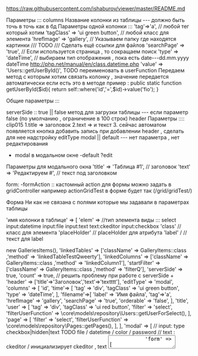 https://raw.githubusercontent.com/ishaburov/viewer/master/README.md


Параметры ::: columns 
   Название колонки из таблицы  --- должно быть точь в точь как в бд
       Параметры одной колонки ::: 
       'tag'=>'a',   // любой тег который хотим 
       'tagClass' => 'ui green button',   // любой класс для элемента 
       'hrefImage' => 'gallery', // Указываем папку где находятся картинки /// TODO /// Сделать ещё ссылки для файлов 
       'searchPage' => 'true',  //  Если используется страница , то сокращаем поиск 
       'type' => 'dateTime',   // выбираем тип отображения , пока есть date---dd.mm.yyyy   dateTime http://php.net/manual/en/class.datetime.php 
       'value' => 'Users::getUserById()',   TODO переименовать в userFunction  Передаем метод с которым хотим связать колонку , значение передается автоматически если есть это в методе пример :
public static function getUserById($id){
     return self::where('id','=',$id)->value('fio');
}


Общие параметры :::

serverSide :: true || false     метод для загрузки таблицы --- если параметр false (по умолчанию , ограничение в 100 строк)
header  Параметры ::::  clip015 
1.title => заголовок 
2.text => и текст
3. сейчас автоматом появляется кнопка добавить запись при добавлении header , сделать для нее надстройку
editType modal || default    --- нет параметра , нет редактирования
- modal в модальном окне
-default ?edit


Параметры для модального окна
'title' => 'Таблица #1',     // заголовок
'text' => 'Редактируем #',  // текст под заголовком

form: 
-formAction   :: кастомный action для формы можно задать в gridController   например actionGridTest
в форме будет так (/grid/gridTest/)

Форма Ни как не связана с полями которые мы задавали в параметрах таблицы 

'имя колонки в таблице'   => [
'elem' => //тип элемента       виды :::   select    input:datetime   input:file    input:text   text:ckeditor    input:checkbox
'class' // класс для элемента
    'placeHolder' // placeHolder для атрибута
    'label' / // текст для label   


<?= Grid::init(
	[
		'model' => new GalleriesItems(),
		'linkedTables' => ['className' => GalleryItems::class ,'method' => 'linkedTableTestQweerty'],
		'linkedColumns' => ['className' => GalleryItems::class ,'method' => 'linkedColumn1'],
		'startFilter' => ['className' => GalleryItems::class ,'method' => 'filterQ'],
		'serverSide' => true,
		'count' => true, // решить проблему при работе с serverSide +
		'header' => ['title'=>'Заголовок','text'=>'textttt'],
		'editType' => 'modal',
		'columns' => [
			'id',
			'time'=> [
				'tag' => 'div',
				'tagClass' => 'ui green button',
				'type' => 'dateTime',
			],
			'filename'=>[
				'label' => 'Имя файла',
				'tag'=>'a',
				'hrefImage' => 'gallery',
				'searchPage' => 'true',
				'orderable' => 'false',
			],
			'title',
			'user' => [
				'tag' => 'div',
				'tagClass' => 'ui red button',
				'filter' => 'select',
				'filterUserFunction' => \core\models\repository\Users::getUserForSelect(),
			],
			'page' => [
				'filter' => 'select',
				'filterUserFunction' => \core\models\repository\Pages::getPages(),
			],
		],

		'modal' => [
			// input: type checkbox|hidden|text TODO file / datetime / color / password
			// text : ckeditor / инициализирует ckeditor , text <textarea>
			'form' => [
				'page' => [
					'elem' => 'select',
					'values' =>  'Pages::getPages()',
					'needles' => ['value'],
					'glue' => 'number'
				],
				'filename' => [
					'elem' => 'input:file', //тип элемента
					'dir' => 'gallery',  //  site/files/grid/test/imageName.jpg ??? Как можно передать страницу
					'searchPage' => true,
					'width' => 400,
					'height' => 300,
				],
				'user' => [
					'elem' => 'select',
					'values' =>  'Users::getUsers(id,fio)',
					'needles' => ['fio'],
				],

				'time' => [
					'elem' => 'input:datetime',
					'label' => 'Дата', // лабел для инпута
				],

				'time_start' => [
					'elem' => 'input:datetime',
					'label' => 'Дата старта', // лабел для инпута
				],
				'time_end' => [
					'elem' => 'input:datetime',
					'label' => 'Дата финиша', // лабел для инпута
				],
			],
		],
	]
);?>
<?/*= Grid::init(
	[
		'model' => new GalleriesItems(),
		'linkedTables' => ['className' => GalleryItems::class ,'method' => 'linkedTableTestQweerty'],
		'linkedColumns' => ['className' => GalleryItems::class ,'method' => 'linkedColumn1'],
		'startFilter' => ['className' => GalleryItems::class ,'method' => 'filterUser1','value' => 1],
		'count' => true, // решить проблему при работе с serverSide +
		'header' => ['title'=>'Заголовок','text'=>'textttt'],
		'editType' => 'modal',
		'columns' => [
			'id',
			'time'=> [
				'tag' => 'div',
				'tagClass' => 'ui green button',
				'type' => 'dateTime',
			],
			'filename'=>[
				'label' => 'Имя файла',
				'tag'=>'a',
				'hrefImage' => 'gallery',
				'searchPage' => 'true',
				'orderable' => 'false',
			],
			'user' => [
				'tag' => 'div',
				'tagClass' => 'ui red button',
				//'value' =>  'users.fio',
			],
			'page' => [
				//'value' => 'pages.title'
			],
		],

		'modal' => [
			// input: type checkbox|hidden|text TODO file / datetime / color / password
			// text : ckeditor / инициализирует ckeditor , text <textarea>
			'form' => [
				'filename' => [
					'elem' => 'input:file', //тип элемента
					'dir' => 'gallery',  //  site/files/grid/test/imageName.jpg ??? Как можно передать страницу
					'searchPage' => true,
					'width' => 400,
					'height' => 300,
				],
				'page' => [
					'elem' => 'select',
					'values' =>  'Pages::getPages()',
					'needles' => ['longname'],
					'glue' => 'number'
				],
				'user' => [
					'elem' => 'select',
					'values' =>  'Users::getUsers(id,fio)',
					'needles' => ['fio'],
				],
				'time' => [
					'elem' => 'input:datetime',
					'label' => 'Дата', // лабел для инпута
				],
				'time_start' => [
					'elem' => 'input:datetime',
					'label' => 'Дата старта', // лабел для инпута
				],
				'time_end' => [
					'elem' => 'input:datetime',
					'label' => 'Дата финиша', // лабел для инпута
				],
			],
		],
	]
);*/?>
<?= Grid::init([
	'model' => new Settings(),
	//'columns' => ['*'],
	'editType'=>'modal',
	'serverSide' => true,
	'modal' => [
		'form' => [
			'formAction' => '',
			/*'id' => [
				'elem' => 'input:text', //тип элемента
				'class' => 'test', // класс элемента
				'placeHolder' => 'Айди', // атрибут , как хотим там и назовем
				'label' => 'Это Айди', // лабел для инпута
				'data' => ['data-required = "1"', 'data-test = "2"']
			],*/
			'key' => [
				'elem' => 'input:text',
			],
			'val' => [
				'elem' => 'input:text',
			],
			'comment' => [
				'elem' => 'text:ckeditor',
				'config' => 'micro',
			],
		],
	],
]);?>






